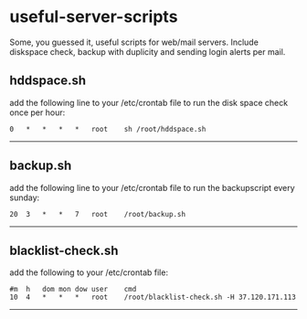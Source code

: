 # useful-server-scripts
Some, you guessed it, useful scripts for web/mail servers. Include diskspace check, backup with duplicity and sending login alerts per mail.

## hddspace.sh ##
add the following line to your /etc/crontab file to run the disk space check once per hour:

    0	*	*	*	*	root    sh /root/hddspace.sh
---
## backup.sh ##
add the following line to your /etc/crontab file to run the backupscript every sunday:

    20	3	*	*	7	root	/root/backup.sh
---
## blacklist-check.sh ##
add the following to your /etc/crontab file:

    #m	h	dom	mon	dow	user	cmd
    10	4	*	*	*	root	/root/blacklist-check.sh -H 37.120.171.113
---
